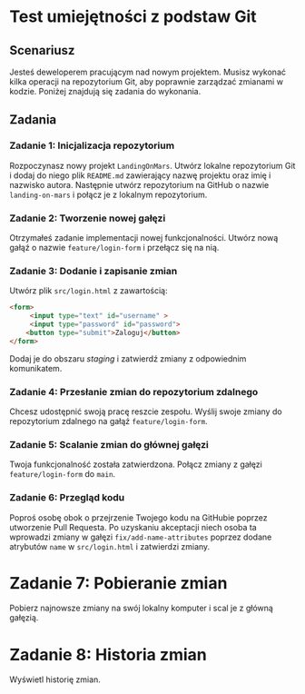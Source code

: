 # Test umiejętności z podstaw Git

## Scenariusz
Jesteś deweloperem pracującym nad nowym projektem. Musisz wykonać kilka operacji na repozytorium Git, aby poprawnie zarządzać zmianami w kodzie. Poniżej znajdują się zadania do wykonania.

## Zadania

### Zadanie 1: Inicjalizacja repozytorium
Rozpoczynasz nowy projekt `LandingOnMars`. Utwórz lokalne repozytorium Git i dodaj do niego plik `README.md` zawierający nazwę projektu oraz imię i nazwisko autora. 
Następnie utwórz repozytorium na GitHub o nazwie `landing-on-mars` i połącz je z lokalnym repozytorium.

### Zadanie 2: Tworzenie nowej gałęzi
Otrzymałeś zadanie implementacji nowej funkcjonalności. Utwórz nową gałąź o nazwie `feature/login-form` i przełącz się na nią.

### Zadanie 3: Dodanie i zapisanie zmian
Utwórz plik `src/login.html` z zawartością:
```html
<form>
     <input type="text" id="username" >
     <input type="password" id="password">
    <button type="submit">Zaloguj</button>
</form>
```

 Dodaj je do obszaru _staging_ i zatwierdź zmiany z odpowiednim komunikatem.

### Zadanie 4: Przesłanie zmian do repozytorium zdalnego
Chcesz udostępnić swoją pracę reszcie zespołu. Wyślij swoje zmiany do repozytorium zdalnego na gałąź `feature/login-form`.

### Zadanie 5: Scalanie zmian do głównej gałęzi
Twoja funkcjonalność została zatwierdzona. Połącz zmiany z gałęzi `feature/login-form` do `main`.

### Zadanie 6: Przegląd kodu
Poproś osobę obok o przejrzenie Twojego kodu na GitHubie poprzez utworzenie Pull Requesta. 
Po uzyskaniu akceptacji niech osoba ta wprowadzi zmiany w gałęzi `fix/add-name-attributes` poprzez dodane atrybutów `name` w `src/login.html` i zatwierdzi zmiany.  

# Zadanie 7: Pobieranie zmian
Pobierz najnowsze zmiany na swój lokalny komputer i scal je z główną gałęzią.

# Zadanie 8: Historia zmian
Wyświetl historię zmian.





